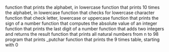 function that prints the alphabet, in lowercase
function that prints 10 times the alphabet, in lowercase
function that checks for lowercase character
function that check letter, lowercase or uppercase
function that prints the sign of a number
function that computes the absolute value of an integer
function that prints the last digit of a number
function that adds two integers and returns the result
function that prints all natural numbers from n to 98
program that prints _putchar
function that prints the 9 times table, starting with 0
